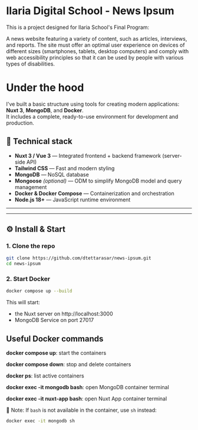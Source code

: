 # Ilaria Digital School - News Ipsum

This is a project designed for Ilaria School's Final Program: 

A news website featuring a variety of
content, such as articles, interviews, and reports. The site must offer an optimal user experience
on devices of different sizes (smartphones, tablets, desktop computers)
and comply with web accessibility principles so that it can be used by people
with various types of disabilities.

# Under the hood

I've built a basic structure using tools for creating modern applications: **Nuxt 3**, **MongoDB**, and **Docker**.  
It includes a complete, ready-to-use environment for development and production.

## 🧱 Technical stack

- **Nuxt 3 / Vue 3** — Integrated frontend + backend framework (server-side API)
- **Tailwind CSS** — Fast and modern styling
- **MongoDB** — NoSQL database
- **Mongoose** *(optional)* — ODM to simplify MongoDB model and query management
- **Docker & Docker Compose** — Containerization and orchestration
- **Node.js 18+** — JavaScript runtime environment

---

---

## ⚙️ Install & Start

### 1. Clone the repo

```bash
git clone https://github.com/dtettarasar/news-ipsum.git
cd news-ipsum
```

### 2. Start Docker

```bash
docker compose up --build
```

This will start: 

- the Nuxt server on http://localhost:3000
- MongoDB Service on port 27017

## Useful Docker commands

**docker compose up**: start the containers

**docker compose down**: stop and delete containers

**docker ps**: list active containers

**docker exec -it mongodb bash**: open MongoDB container terminal

**docker exec -it nuxt-app bash**: open Nuxt App container terminal 

📝 Note: If `bash` is not available in the container, use `sh` instead:

```bash
docker exec -it mongodb sh
```


